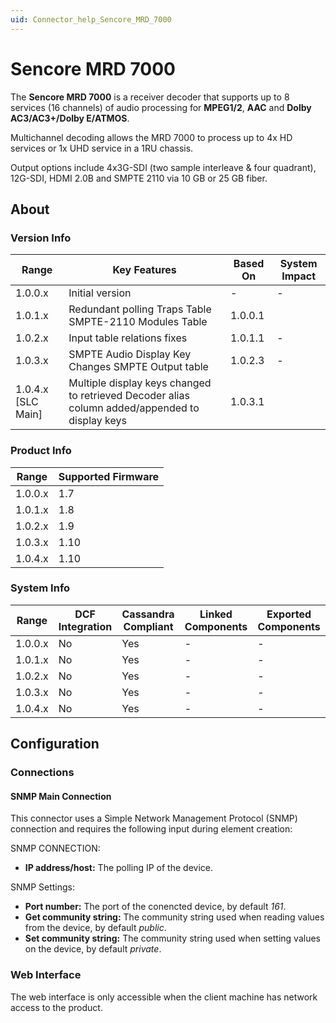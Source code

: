 ```yaml
---
uid: Connector_help_Sencore_MRD_7000
---
```


# Sencore MRD 7000

The **Sencore MRD 7000** is a receiver decoder that supports up to 8 services (16 channels) of audio processing for **MPEG1/2**, **AAC** and **Dolby AC3/AC3+/Dolby E/ATMOS**.

Multichannel decoding allows the MRD 7000 to process up to 4x HD services or 1x UHD service in a 1RU chassis.

Output options include 4x3G-SDI (two sample interleave & four quadrant), 12G-SDI, HDMI 2.0B and SMPTE 2110 via 10 GB or 25 GB fiber.

## About

### Version Info

| **Range**            | **Key Features**                                                                               | **Based On** | **System Impact** |
|----------------------|------------------------------------------------------------------------------------------------|--------------|-------------------|
| 1.0.0.x              | Initial version                                                                                | \-           | \-                |
| 1.0.1.x              | Redundant polling Traps Table SMPTE-2110 Modules Table                                         | 1.0.0.1      |                   |
| 1.0.2.x              | Input table relations fixes                                                             | 1.0.1.1      | \-                |
| 1.0.3.x              | SMPTE Audio Display Key Changes SMPTE Output table                                             | 1.0.2.3      | \-                |
| 1.0.4.x \[SLC Main\] | Multiple display keys changed to retrieved Decoder alias column added/appended to display keys | 1.0.3.1      |                   |

### Product Info

| **Range** | **Supported Firmware** |
|-----------|------------------------|
| 1.0.0.x   | 1.7                    |
| 1.0.1.x   | 1.8                    |
| 1.0.2.x   | 1.9                    |
| 1.0.3.x   | 1.10                   |
| 1.0.4.x   | 1.10                   |

### System Info

| **Range** | **DCF Integration** | **Cassandra Compliant** | **Linked Components** | **Exported Components** |
|-----------|---------------------|-------------------------|-----------------------|-------------------------|
| 1.0.0.x   | No                  | Yes                     | \-                    | \-                      |
| 1.0.1.x   | No                  | Yes                     | \-                    | \-                      |
| 1.0.2.x   | No                  | Yes                     | \-                    | \-                      |
| 1.0.3.x   | No                  | Yes                     | \-                    | \-                      |
| 1.0.4.x   | No                  | Yes                     | \-                    | \-                      |

## Configuration

### Connections

#### SNMP Main Connection

This connector uses a Simple Network Management Protocol (SNMP) connection and requires the following input during element creation:

SNMP CONNECTION:

- **IP address/host:** The polling IP of the device.

SNMP Settings:

- **Port number:** The port of the conencted device, by default *161*.
- **Get community string:** The community string used when reading values from the device, by default *public*.
- **Set community string:** The community string used when setting values on the device, by default *private*.

### Web Interface

The web interface is only accessible when the client machine has network access to the product.
